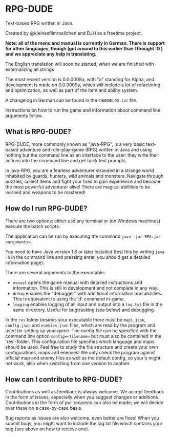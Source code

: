 # RPG-DUDE
Text-based RPG written in Java.

Created by @kleinesfilmroellchen and DJH as a freetime project.

__Note: all of the menu and manual is currently in German. There is support for other languages, though (got around to this earlier than I thought :D ) and we appreciate any help in translating.__

The English translation will soon be started, when we are finished with externalizing all strings

The most recent version is 0.0.0008a, with "a" standing for Alpha, and development is made on 0.0.0009a, which will include a lot of refactoring and optimization, as well as part of the item and ability system.

A changelog in German can be found in the ```CHANGELOG.txt``` file.

Instructions on how to run the game and information about command line arguments follow.

## What is RPG-DUDE?

RPG-DUDE, more commonly known as "java-RPG", is a very basic text-based adventure and role-play-game (RPG) written in Java and using nothing but the command line as an interface to the user: they write their actions into the command line and get back text prompts.

In java-RPG, you are a fearless adventurer stranded in a strange world inhabited by guards, hunters, wild animals and monsters. Navigate through puzzles, collect items and fight your foes to gain experience and become the most powerful adventurer alive! There are magical abillities to be learned and weapons to be mastered!

## How do I run RPG-DUDE?

There are two options: either use any terminal or (on Windows machines) execute the batch scripts.

The application can be run by executing the command ```java -jar RPG.jar <arguments>```.

You need to have Java version 1.8 or later installed (test this by writing ```java -h``` in the command line and pressing enter, you should get a detailed information page).

There are several arguments to the executable:
- ```manual``` opens the game manual with detailed instructions and information. This is still in development and not complete in any way.
- ```debug``` enables the "debugger" with additional information and abillities. This is equivalent to using the 'd' command in-game.
- ```logging``` enables logging of all input and output into a ```log.txt``` file in the same directory. Useful for bugtracking (see below) and debugging.

In the ```res``` folder besides your executable there must be ```map1.json```, ```config.json``` and ```enemies.json``` files, which are read by the program and used for setting up your game. The config file can be specified with the command line option ```config=<filename>``` but must also be contained in the 'res'-folder. This configuration file specifies which language and maps should be used. Feel free to study the file structure and create your own configurations, maps and enemies! We only check the program against official map and enemy files as well as the default config, so your's might not work, also when switching from one version to another.

## How can I contribute to RPG-DUDE?

Contributions as well as feedback is always welcome. We accept feedback in the form of issues, especially when you suggest changes or additions. Contributions in the form of pull requests can also be made; we will decide over these on a case-by-case basis.

Bug reports as issues are also welcome, even better are fixes! When you submit bugs, you might want to include the log.txt file which contains your bug (see above on how to recieve one).
